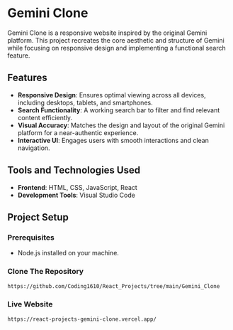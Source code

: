 # Gemini Clone

Gemini Clone is a responsive website inspired by the original Gemini platform. This project recreates the core aesthetic and structure of Gemini while focusing on responsive design and implementing a functional search feature.

## Features

- **Responsive Design**: Ensures optimal viewing across all devices, including desktops, tablets, and smartphones.
- **Search Functionality**: A working search bar to filter and find relevant content efficiently.
- **Visual Accuracy**: Matches the design and layout of the original Gemini platform for a near-authentic experience.
- **Interactive UI**: Engages users with smooth interactions and clean navigation.

## Tools and Technologies Used

- **Frontend**: HTML, CSS, JavaScript, React
- **Development Tools**: Visual Studio Code

## Project Setup

### Prerequisites
- Node.js installed on your machine.

### Clone The Repository
   ```bash
   https://github.com/Coding1610/React_Projects/tree/main/Gemini_Clone
   ```
   
### Live Website
   ```bash
   https://react-projects-gemini-clone.vercel.app/
   ```
